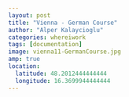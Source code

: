 ```yaml
---
layout: post
title: "Vienna - German Course"
author: "Alper Kalaycioglu"
categories: whereiwork
tags: [documentation]
image: vienna11-GermanCourse.jpg
amp: true
location:
  latitude: 48.2012444444444
  longitude: 16.3699944444444
---
```

